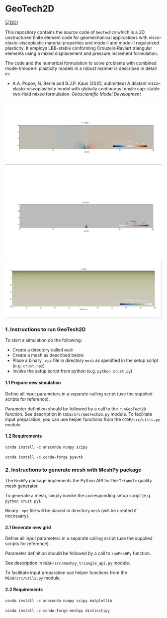 # GeoTech2D
[![DOI](https://zenodo.org/badge/984744668.svg)](https://doi.org/10.5281/zenodo.15496842)

This repository contains the source code of `GeoTech2D` which is a 2D unstructured finite element code for geomechanical applications with visco-elasto-viscoplastic material properties and mode-I and mode-II regularized plasticity. It employs LBB-stable conforming Crouzeix-Raviart triangular elements using a mixed displacement and pressure increment formulation.

The code and the numerical formulation to solve problems with combined mode-I/mode-II plasticity models in a robust manner is described in detail in:

- A.A. Popov, N. Berlie and B.J.P. Kaus (2025, submitted) A dilatant visco-elasto-viscoplasticity model with globally continuous tensile cap: stable two-field mixed formulation. *Geoscientific Model Development*

![Mode-I propagation](/VIDEO/dyke_Vx_50.gif)
![Mode-I propagation](/VIDEO/dyke_Pf_50.gif)
![Crustal scale extension wioth mode-I & mode-II plasticity](/VIDEO/ductile_EII_50.gif)

### 1. Instructions to run GeoTech2D

To start a simulation do the following:

- Create a directory called `mesh`
- Create a mesh as described below
- Place a binary `.npz` file in directory `mesh` as specified in the setup script (e.g. `crust.npz`)
- Invoke the setup script from python (e.g. `python crust.py`)

#### 1.1 Prepare new simulation

Define all input parameters in a separate calling script (use the supplied scripts for reference).

Parameter definition should be followed by a call to the `runGeoTech2D` function.
See description in `CODE/src/GeoTech2D.py` module.
To facilitate input preparation, you can use helper functions from the `CODE/src/utils.py` module.

#### 1.2 Requirements

```
conda install -c anaconda numpy scipy

conda install -c conda-forge pyevtk
```

### 2. Instructions to generate mesh with MeshPy package

The `MeshPy` package implements the Python API for the `Triangle` quality mesh generator.

To generate a mesh, simply invoke the corresponding setup script (e.g.` python crust.py`).

Binary `.npz` file will be placed in directory `mesh` (will be created if necessary).

#### 2.1 Generate new grid

Define all input parameters in a separate calling script (use the supplied scripts for reference).

Parameter definition should be followed by a call to `runMeshPy` function.

See description in `MESH/src/meshpy_triangle_api.py` module.

To facilitate input preparation use helper functions from the `MESH/src/utils.py` module.

#### 2.2 Requirements
```
conda install -c anaconda numpy scipy matplotlib

conda install -c conda-forge meshpy distinctipy
```
